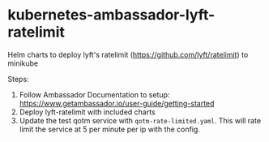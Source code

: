 # kubernetes-ambassador-lyft-ratelimit
Helm charts to deploy lyft's ratelimit (https://github.com/lyft/ratelimit) to minikube

Steps: 
1. Follow Ambassador Documentation to setup: https://www.getambassador.io/user-guide/getting-started
2. Deploy lyft-ratelimit with included charts
3. Update the test qotm service with `qotm-rate-limited.yaml`. This will rate limit the service at 5 per minute per ip with the config. 